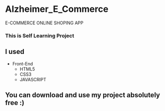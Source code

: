 # Alzheimer_E_Commerce

E-COMMERCE ONLINE SHOPING APP


### This is Self Learning Project 

## I used 
<ul>
<li>Front-End
<ul>
<li>HTML5</li>
<li>CSS3</li>
<li>JAVASCRIPT</li>
</ul>
</li>

</ul>



## You can download and use my project absolutely free :)

